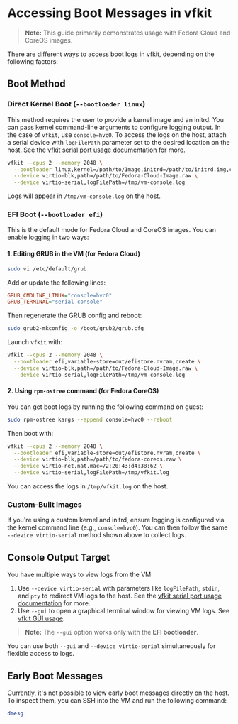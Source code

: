 # Accessing Boot Messages in vfkit

> **Note:** This guide primarily demonstrates usage with Fedora Cloud and CoreOS images.

There are different ways to access boot logs in vfkit, depending on the following factors:

## Boot Method

### Direct Kernel Boot (`--bootloader linux`)

This method requires the user to provide a kernel image and an initrd. You can pass kernel command-line arguments to configure logging output. In the case of `vfkit`, use `console=hvc0`. To access the logs on the host, attach a serial device with `logFilePath` parameter set to the desired location on the host. See the [vfkit serial port usage documentation](https://github.com/crc-org/vfkit/blob/main/doc/usage.md#serial-port) for more.

```bash
vfkit --cpus 2 --memory 2048 \
  --bootloader linux,kernel=/path/to/Image,initrd=/path/to/initrd.img,cmdline="root=/dev/vda1 console=hvc0" \
  --device virtio-blk,path=/path/to/Fedora-Cloud-Image.raw \
  --device virtio-serial,logFilePath=/tmp/vm-console.log
```

Logs will appear in `/tmp/vm-console.log` on the host.

### EFI Boot (`--bootloader efi`)

This is the default mode for Fedora Cloud and CoreOS images. You can enable logging in two ways:

#### 1. Editing GRUB in the VM (for Fedora Cloud)

```bash
sudo vi /etc/default/grub
```

Add or update the following lines:

```ini
GRUB_CMDLINE_LINUX="console=hvc0"
GRUB_TERMINAL="serial console"
```

Then regenerate the GRUB config and reboot:

```bash
sudo grub2-mkconfig -o /boot/grub2/grub.cfg
```

Launch `vfkit` with:

```bash
vfkit --cpus 2 --memory 2048 \
  --bootloader efi,variable-store=out/efistore.nvram,create \
  --device virtio-blk,path=/path/to/Fedora-Cloud-Image.raw \
  --device virtio-serial,logFilePath=/tmp/vm-console.log
```

#### 2. Using `rpm-ostree` command (for Fedora CoreOS)

You can get boot logs by running the following command on guest:

```bash
sudo rpm-ostree kargs --append console=hvc0 --reboot
```

Then boot with:

```bash
vfkit --cpus 2 --memory 2048 \
  --bootloader efi,variable-store=out/efistore.nvram,create \
  --device virtio-blk,path=/path/to/fedora-coreos.raw \
  --device virtio-net,nat,mac=72:20:43:d4:38:62 \
  --device virtio-serial,logFilePath=/tmp/vfkit.log 
```

You can access the logs in `/tmp/vfkit.log` on the host.

### Custom-Built Images

If you're using a custom kernel and initrd, ensure logging is configured via the kernel command line (e.g., `console=hvc0`). You can then follow the same `--device virtio-serial` method shown above to collect logs.

## Console Output Target

You have multiple ways to view logs from the VM:

1. Use `--device virtio-serial` with parameters like `logFilePath`, `stdin`, and `pty` to redirect VM logs to the host. See the [vfkit serial port usage documentation](https://github.com/crc-org/vfkit/blob/main/doc/usage.md#serial-port) for more.
2. Use `--gui` to open a graphical terminal window for viewing VM logs. See [vfkit GUI usage](https://github.com/crc-org/vfkit/blob/main/doc/usage.md#enabling-a-graphical-user-interface).

> **Note:** The `--gui` option works only with the **EFI bootloader**.

You can use both `--gui` and `--device virtio-serial` simultaneously for flexible access to logs.

## Early Boot Messages

Currently, it's not possible to view early boot messages directly on the host. To inspect them, you can SSH into the VM and run the following command:

```bash
dmesg
```
